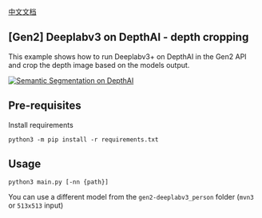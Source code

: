 [中文文档](README.zh-CN.md)

## [Gen2] Deeplabv3 on DepthAI - depth cropping

This example shows how to run Deeplabv3+ on DepthAI in the Gen2 API and crop the depth image based on the models output.

[![Semantic Segmentation on DepthAI](https://user-images.githubusercontent.com/18037362/116380966-5e4b5000-a80c-11eb-8013-74e2b2cb7515.gif)](https://www.youtube.com/watch?v=HiHrvJ8YtSM "Deeplabv3")

## Pre-requisites

Install requirements
```
python3 -m pip install -r requirements.txt
```

## Usage

```
python3 main.py [-nn {path}]
```

You can use a different model from the `gen2-deeplabv3_person` folder (`mvn3` or `513x513` input)
